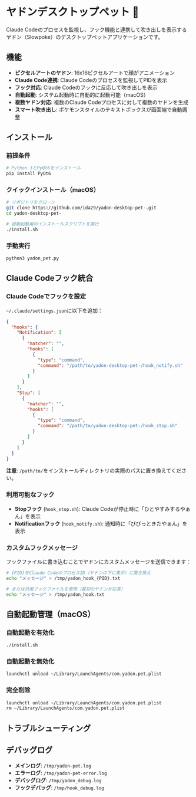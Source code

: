 # ヤドンデスクトップペット 🦦

Claude Codeのプロセスを監視し、フック機能と連携して吹き出しを表示するヤドン（Slowpoke）のデスクトップペットアプリケーションです。

## 機能

- **ピクセルアートのヤドン**: 16x16ピクセルアートで顔がアニメーション
- **Claude Code連携**: Claude Codeのプロセスを監視してPIDを表示
- **フック対応**: Claude Codeのフックに反応して吹き出しを表示
- **自動起動**: システム起動時に自動的に起動可能（macOS）
- **複数ヤドン対応**: 複数のClaude Codeプロセスに対して複数のヤドンを生成
- **スマート吹き出し**: ポケモンスタイルのテキストボックスが画面端で自動調整

## インストール

### 前提条件

```bash
# Python 3とPyQt6をインストール
pip install PyQt6
```

### クイックインストール（macOS）

```bash
# リポジトリをクローン
git clone https://github.com/ida29/yadon-desktop-pet-.git
cd yadon-desktop-pet-

# 自動起動用のインストールスクリプトを実行
./install.sh
```

### 手動実行

```bash
python3 yadon_pet.py
```

## Claude Codeフック統合

### Claude Codeでフックを設定

`~/.claude/settings.json`に以下を追加：

```json
{
  "hooks": {
    "Notification": [
      {
        "matcher": "",
        "hooks": [
          {
            "type": "command",
            "command": "/path/to/yadon-desktop-pet-/hook_notify.sh"
          }
        ]
      }
    ],
    "Stop": [
      {
        "matcher": "",
        "hooks": [
          {
            "type": "command",
            "command": "/path/to/yadon-desktop-pet-/hook_stop.sh"
          }
        ]
      }
    ]
  }
}
```

**注意**: `/path/to/`をインストールディレクトリの実際のパスに置き換えてください。

### 利用可能なフック

- **Stopフック** (`hook_stop.sh`): Claude Codeが停止時に「ひとやすみするやぁん」を表示
- **Notificationフック** (`hook_notify.sh`): 通知時に「びびっときたやぁん」を表示

### カスタムフックメッセージ

フックファイルに書き込むことでヤドンにカスタムメッセージを送信できます：

```bash
# {PID}をClaude CodeのプロセスID（ヤドンの下に表示）に置き換え
echo "メッセージ" > /tmp/yadon_hook_{PID}.txt

# または汎用フックファイルを使用（最初のヤドンが応答）
echo "メッセージ" > /tmp/yadon_hook.txt
```

## 自動起動管理（macOS）

### 自動起動を有効化
```bash
./install.sh
```

### 自動起動を無効化
```bash
launchctl unload ~/Library/LaunchAgents/com.yadon.pet.plist
```

### 完全削除
```bash
launchctl unload ~/Library/LaunchAgents/com.yadon.pet.plist
rm ~/Library/LaunchAgents/com.yadon.pet.plist
```

## トラブルシューティング

## デバッグログ

- **メインログ**: `/tmp/yadon-pet.log`
- **エラーログ**: `/tmp/yadon-pet-error.log`
- **デバッグログ**: `/tmp/yadon_debug.log`
- **フックデバッグ**: `/tmp/hook_debug.log`

